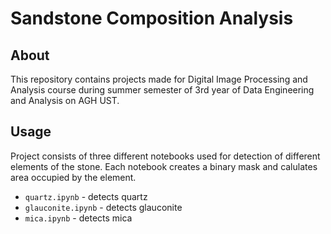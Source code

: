 # Sandstone Composition Analysis
## About
This repository contains projects made for Digital Image Processing and Analysis course
during summer semester of 3rd year of Data Engineering and Analysis on AGH UST.
## Usage
Project consists of three different notebooks used for detection of different elements of the stone.
Each notebook creates a binary mask and calulates area occupied by the element.
- `quartz.ipynb` - detects quartz
- `glauconite.ipynb` - detects glauconite
- `mica.ipynb` - detects mica
